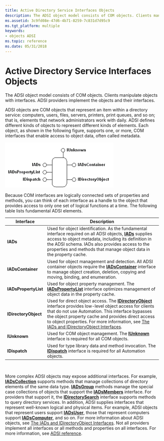 ```yaml
---
title: Active Directory Service Interfaces Objects
description: The ADSI object model consists of COM objects. Clients manipulate objects with interfaces. ADSI providers implement the objects and their interfaces.
ms.assetid: 3c9fd08e-47d6-4b71-8259-7c831d7d95c9
ms.tgt_platform: multiple
keywords:
- objects ADSI
ms.topic: reference
ms.date: 05/31/2018
---
```


# Active Directory Service Interfaces Objects

The ADSI object model consists of COM objects. Clients manipulate objects with interfaces. ADSI providers implement the objects and their interfaces.

ADSI objects are COM objects that represent an item within a directory service: computers, users, files, servers, printers, print queues, and so on; that is, elements that network administrators work with daily. ADSI defines different kinds of objects to represent different kinds of elements. Each object, as shown in the following figure, supports one, or more, COM interfaces that enable access to object data, often called metadata.

![active directory service interfaces objects](images/ds2objex.png)

Because COM interfaces are logically connected sets of properties and methods, you can think of each interface as a handle to the object that provides access to only one set of logical functions at a time. The following table lists fundamental ADSI elements.



| Interface            | Description                                                                                                                                                                                                                                                                                                                                                                               |
|----------------------|-------------------------------------------------------------------------------------------------------------------------------------------------------------------------------------------------------------------------------------------------------------------------------------------------------------------------------------------------------------------------------------------|
| **IADs**             | Used for object identification. As the fundamental interface required on all ADSI objects, [**IADs**](/windows/desktop/api/Iads/nn-iads-iads) supplies access to object metadata, including its definition in the ADSI schema. IADs also provides access to the properties and methods that manage object data in the property cache.                                                                                   |
| **IADsContainer**    | Used for object management and detection. All ADSI container objects require the [**IADsContainer**](/windows/desktop/api/Iads/nn-iads-iadscontainer) interface to manage object creation, deletion, copying and moving, binding, and enumeration.                                                                                                                                                                      |
| **IADsPropertyList** | Used for object property management. The [**IADsPropertyList**](/windows/desktop/api/Iads/nn-iads-iadspropertylist) interface optimizes management of object data in the property cache.                                                                                                                                                                                                                                |
| **IDirectoryObject** | Used for direct object access. The [**IDirectoryObject**](/windows/desktop/api/Iads/nn-iads-idirectoryobject) interface provides low-level object access for clients that do not use Automation. This interface bypasses the object property cache and provides direct access to object properties. For more information, see [The IADs and IDirectoryObject Interfaces](the-iads-and-idirectoryobject-interfaces.md). |
| **IUnknown**         | Used for COM object management. The [**IUnknown**](/windows/win32/api/unknwn/nn-unknwn-iunknown) interface is required for all COM objects.                                                                                                                                                                                                                                                                              |
| **IDispatch**        | Used for type library data and method invocation. The [**IDispatch**](/windows/win32/api/oaidl/nn-oaidl-idispatch) interface is required for all Automation objects.                                                                                                                                                                                                                             |



 

More complex ADSI objects may expose additional interfaces. For example, [**IADsCollection**](/windows/desktop/api/Iads/nn-iads-iadscollection) supports methods that manage collections of directory elements of the same data type. [**IADsGroup**](/windows/desktop/api/Iads/nn-iads-iadsgroup) methods manage the special case collections of objects that support the [**IADsMembers**](/windows/desktop/api/Iads/nn-iads-iadsmembers) interface. For providers that support it, the [**IDirectorySearch**](/windows/desktop/api/Iads/nn-iads-idirectorysearch) interface supports methods to query directory services. In addition, ADSI supplies interfaces that represent well-known logical and physical items. For example, ADSI objects that represent users support [**IADsUser**](/windows/desktop/api/Iads/nn-iads-iadsuser), those that represent computers support [**IADsComputer**](/windows/desktop/api/Iads/nn-iads-iadscomputer), and so on. For more information about ADSI objects, see [The IADs and IDirectoryObject Interfaces](the-iads-and-idirectoryobject-interfaces.md). Not all providers implement all interfaces or all methods and properties on all interfaces. For more information, see [ADSI reference](adsi-reference.md).

 

 
